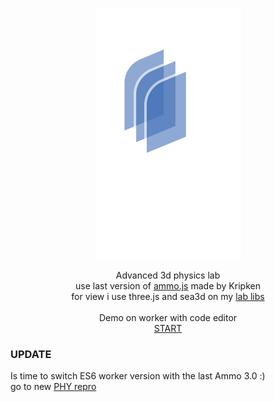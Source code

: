 <p align="center"><a href="http://lo-th.github.io/Ammo.lab/"><img src="./assets/textures/logo.svg"/></a></p>

<p align="center">Advanced 3d physics lab<br>
use last version of <a href="https://github.com/kripken/ammo.js">ammo.js</a> made by Kripken<br>
for view i use three.js and sea3d on my <a href="https://github.com/lo-th/lab">lab libs</a><br><br>
Demo on worker with code editor<br>
<a href="http://lo-th.github.io/Ammo.lab/">START</a><br></p>

### UPDATE ###

Is time to switch ES6 worker version with the last Ammo 3.0 :)<br>
go to new [PHY repro](https://github.com/lo-th/phy)
